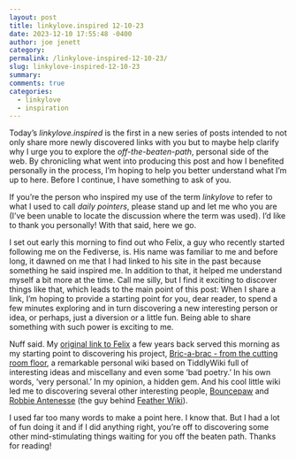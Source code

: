 ```yaml
---
layout: post
title: linkylove.inspired 12-10-23
date: 2023-12-10 17:55:48 -0400
author: joe jenett
category: 
permalink: /linkylove-inspired-12-10-23/
slug: linkylove-inspired-12-10-23
summary: 
comments: true
categories:
  - linkylove
  - inspiration
---
```

<p>
Today’s <em>linkylove.inspired</em> is the first in a new series of posts intended to not only share more newly discovered links with you but to maybe help clarify why I urge you to explore the <em>off-the-beaten-path</em>, personal side of the web. By chronicling what went into producing this post and how I benefited personally in the process, I’m hoping to help you better understand what I’m up to here. Before I continue, I have something to ask of you.
</p>
<p>
If you’re the person who inspired my use of the term <em>linkylove</em> to refer to what I used to call <em>daily pointers</em>, please stand up and let me who you are (I’ve been unable to locate the discussion where the term was used). I’d like to thank you personally! With that said, here we go.
</p>
<p>
I set out early this morning to find out who Felix, a guy who recently started following me on the Fediverse, is. His name was familiar to me and before long, it dawned on me that I had linked to his site in the past because something he said inspired me. In addition to that, it helped me understand myself a bit more at the time. Call me silly, but I find it exciting to discover things like that, which  leads to the main point of this post: When I share a link, I’m hoping to provide a starting point for you, dear reader, to spend a few minutes exploring and in turn discovering a new interesting person or idea, or perhaps, just a diversion or a little fun. Being able to share something with such power is exciting to me.
</p>
<p>
Nuff said. My <a href="https://simply.joejenett.com/4003/">original link to Felix</a> a few years back served this morning as my starting point to discovering his project, <a title=" Bric-a-brac - from the cutting room floor " href="https://felix.plesoianu.ro/wiki.html"> Bric-a-brac - from the cutting room floor</a>, a remarkable personal wiki based on TiddlyWiki full of interesting ideas and miscellany and even some ‘bad poetry.’ In his own words, ‘very personal.’ In my opinion, a hidden gem. And his cool little wiki led me to discovering several other interesting people, <a title="Bouncepaw" href="https://bouncepaw.com/">Bouncepaw</a> and <a title="Robbie Antenesse" href="https://robbie.antenesse.net/">Robbie Antenesse</a> (the guy behind <a href="https://feather.wiki/"> Feather Wiki</a>).
</p>
<p>
I used far too many words to make a point here. I know that. But I had a lot of fun doing it and if I did anything right, you’re off to discovering some other mind-stimulating things waiting for you off the beaten path. Thanks for reading! 
</p>

<a href="https://brid.gy/publish/mastodon"></a>